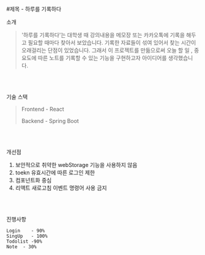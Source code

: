#제목 - 하루를 기록하다


소개
> '하루를 기록하다'는 대학생 때 강의내용을 메모장 또는 카카오톡에 기록을 해두고 필요할 때마다 찾아서 보았습니다. 
> 기록한 자료들이 섞여 있어서 찾는 시간이 오래걸리는 단점이 있었습니다.
> 그래서 이 프로젝트를 만듦으로써 오늘 할 일 , 중요도에 따른 노트를 기록할 수 있는 기능을 구현하고자 아이디어를 생각했습니다.
<br>
<br>

기술 스택
> Frontend - React
> 
> Backend - Spring Boot

<br>
<br>

개선점
<br>
  1. 보안적으로 취약한 webStorage 기능을 사용하지 않음
  2. toekn 유효시간에 따른 로그인 제한  
  3. 컴포넌트화 중심
  4. 리액트 새로고침 이벤트 명령어 사용 금지


<br>
<br>

진행사항
```
Login    - 90%
SingUp   - 100%
Todolist -90%
Note  - 30%

